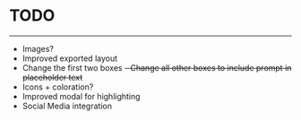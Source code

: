 # TODO
-------------
- Images?
- Improved exported layout
- Change the first two boxes
~~- Change all other boxes to include prompt in placeholder text~~
- Icons + coloration?
- Improved modal for highlighting
- Social Media integration